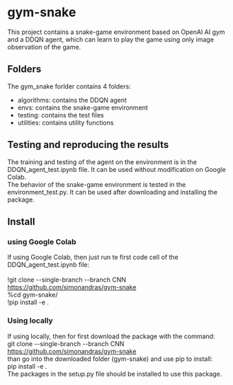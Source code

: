 # gym-snake

This project contains a snake-game environment based on OpenAI AI gym and a DDQN agent, which can learn to play the game using only image observation of the game.

## Folders
The gym_snake forlder contains 4 folders: <br>
- algorithms: contains the DDQN agent
- envs: contains the snake-game environment
- testing: contains the test files
- utilities: contains utility functions

## Testing and reproducing the results

The training and testing of the agent on the environment is in the DDQN_agent_test.ipynb file. It can be used without modification on Google Colab. <br>
The behavior of the snake-game environment is tested in the environment_test.py. It can be used after downloading and installing the package.

## Install

### using Google Colab

If using Google Colab, then just run te first code cell of the DDQN_agent_test.ipynb file: <br> <br>
!git clone --single-branch --branch CNN https://github.com/simonandras/gym-snake <br>
%cd gym-snake/ <br>
!pip install -e . <br>

### Using locally

If using locally, then for first download the package with the command: <br>
git clone --single-branch --branch CNN https://github.com/simonandras/gym-snake <br>
than go into the downloaded folder (gym-snake) and use pip to install: <br>
pip install -e . <br>
The packages in the setup.py file should be installed to use this package.
